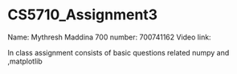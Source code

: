 # CS5710_Assignment3
Name: Mythresh Maddina
700 number: 700741162
Video link:



In class assignment consists of basic questions related numpy and ,matplotlib
